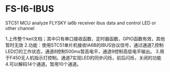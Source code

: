 # FS-I6-IBUS
STC51 MCU analyze FLYSKY ia6b receiver ibus data and control LED or other channel 

1.上传整个keil文档；其中只有串口接收函数，定时器函数，GPIO函数有效，其他暂时无效
2.功能：使用STC51单片机接收IA6B的IBUS协议信号，通过通道7,控制LED灯的工作状态，通道8控制500ms暂高电平，通道9控制高低电平输出。
3.用于F450无人机指示灯控制。通道7实现LED的同步闪烁，前后闪烁，关闭的功能
4.可以解码14个通道。暂用10个通道。
